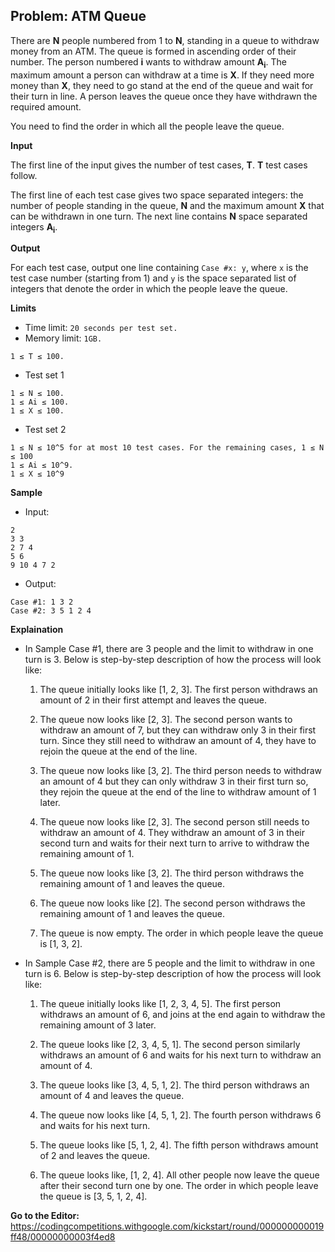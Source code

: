 ## Problem: ATM Queue

There are **N** people numbered from 1 to **N**, standing in a queue to withdraw money from an ATM. The queue is formed in ascending order of their number. The person numbered **i** wants to withdraw amount **A<sub>i</sub>**. The maximum amount a person can withdraw at a time is **X**. If they need more money than **X**, they need to go stand at the end of the queue and wait for their turn in line. A person leaves the queue once they have withdrawn the required amount.

You need to find the order in which all the people leave the queue.

**Input**

The first line of the input gives the number of test cases, **T**. **T** test cases follow. 

The first line of each test case gives two space separated integers: the number of people standing in the queue, **N** and the maximum amount **X** that can be withdrawn in one turn.
The next line contains **N** space separated integers **A<sub>i</sub>**.

**Output**

For each test case, output one line containing `Case #x: y`, where `x` is the test case number (starting from 1) and `y` is the space separated list of integers that denote the order in which the people leave the queue.

**Limits**

- Time limit: `20 seconds per test set.`
- Memory limit: `1GB.`
```
1 ≤ T ≤ 100.
```

- Test set 1
```
1 ≤ N ≤ 100.
1 ≤ Ai ≤ 100.
1 ≤ X ≤ 100.
```

- Test set 2
```
1 ≤ N ≤ 10^5 for at most 10 test cases. For the remaining cases, 1 ≤ N ≤ 100
1 ≤ Ai ≤ 10^9.
1 ≤ X ≤ 10^9
```

**Sample**

- Input:
```
2
3 3
2 7 4
5 6
9 10 4 7 2
```

- Output:
```
Case #1: 1 3 2
Case #2: 3 5 1 2 4
```

**Explaination**

* In Sample Case #1, there are 3 people and the limit to withdraw in one turn is 3. Below is step-by-step description of how the process will look like:

  1. The queue initially looks like [1, 2, 3]. The first person withdraws an amount of 2 in their first attempt and leaves the queue.

  2. The queue now looks like [2, 3]. The second person wants to withdraw an amount of 7, but they can withdraw only 3 in their first turn. Since they still need to withdraw an amount of 4, they have to rejoin the queue at the end of the line.

  3. The queue now looks like [3, 2]. The third person needs to withdraw an amount of 4 but they can only withdraw 3 in their first turn so, they rejoin the queue at the end of the line to withdraw amount of 1 later.

  4. The queue now looks like [2, 3]. The second person still needs to withdraw an amount of 4. They withdraw an amount of 3 in their second turn and waits for their next turn to arrive to withdraw the remaining amount of 1.

  5. The queue now looks like [3, 2]. The third person withdraws the remaining amount of 1 and leaves the queue.

  6. The queue now looks like [2]. The second person withdraws the remaining amount of 1 and leaves the queue.

  7. The queue is now empty.
The order in which people leave the queue is [1, 3, 2].

* In Sample Case #2, there are 5 people and the limit to withdraw in one turn is 6. Below is step-by-step description of how the process will look like:

  1. The queue initially looks like [1, 2, 3, 4, 5]. The first person withdraws an amount of 6, and joins at the end again to withdraw the remaining amount of 3 later.
  
  2. The queue looks like [2, 3, 4, 5, 1]. The second person similarly withdraws an amount of 6 and waits for his next turn to withdraw an amount of 4.

  3. The queue looks like [3, 4, 5, 1, 2]. The third person withdraws an amount of 4 and leaves the queue.
  
  4. The queue now looks like [4, 5, 1, 2]. The fourth person withdraws 6 and waits for his next turn.
  
  5. The queue looks like [5, 1, 2, 4]. The fifth person withdraws amount of 2 and leaves the queue.

  6. The queue looks like, [1, 2, 4]. All other people now leave the queue after their second turn one by one.
The order in which people leave the queue is [3, 5, 1, 2, 4].

**Go to the Editor:** <https://codingcompetitions.withgoogle.com/kickstart/round/000000000019ff48/00000000003f4ed8>
